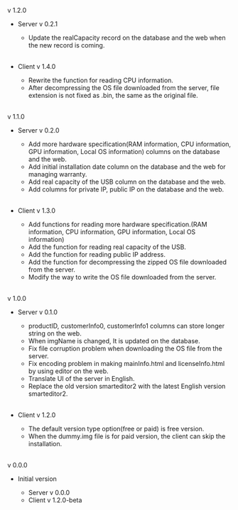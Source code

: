 v 1.2.0

- Server v 0.2.1

	- Update the realCapacity record on the database and the web when the new record is coming.
	<br/>

- Client v 1.4.0

	- Rewrite the function for reading CPU information.
	- After decompressing the OS file downloaded from the server, file extension is not fixed as .bin, the same as the original file. 
	<br/>

v 1.1.0

- Server v 0.2.0

    - Add more hardware specification(RAM information, CPU information, GPU information, Local OS information) columns on the database and the web.
    - Add initial installation date column on the database and the web for managing warranty.
    - Add real capacity of the USB column on the database and the web.
    - Add columns for private IP, public IP on the database and the web.
    <br/>
- Client v 1.3.0

    - Add functions for reading more hardware specification.(RAM information, CPU information, GPU information, Local OS information)
    - Add the function for reading real capacity of the USB.
    - Add the function for reading public IP address.
    - Add the function for decompressing the zipped OS file downloaded from the server.
    - Modify the way to write the OS file downloaded from the server.
    <br/>

v 1.0.0

- Server v 0.1.0

    - productID, customerInfo0, customerInfo1 columns can store longer string on the web.
    - When imgName is changed, It is updated on the database.
    - Fix file corruption problem when downloading the OS file from the server.
    - Fix encoding problem in making mainInfo.html and licenseInfo.html by using editor on the web.
    - Translate UI of the server in English.
    - Replace the old version smarteditor2 with the latest English version smarteditor2.
    <br/>
- Client v 1.2.0

    - The default version type option(free or paid) is free version.
    - When the dummy.img file is for paid version, the client can skip the installation.
    <br/>

v 0.0.0

- Initial version

    - Server v 0.0.0
    - Client v 1.2.0-beta